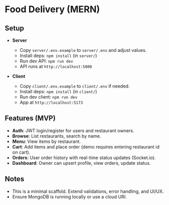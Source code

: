 # Food Delivery (MERN)

## Setup

- **Server**
  - Copy `server/.env.example` to `server/.env` and adjust values.
  - Install deps: `npm install` (in `server/`)
  - Run dev API: `npm run dev`
  - API runs at `http://localhost:5000`

- **Client**
  - Copy `client/.env.example` to `client/.env` if needed.
  - Install deps: `npm install` (in `client/`)
  - Run dev client: `npm run dev`
  - App at `http://localhost:5173`

## Features (MVP)

- **Auth**: JWT login/register for users and restaurant owners.
- **Browse**: List restaurants, search by name.
- **Menu**: View items by restaurant.
- **Cart**: Add items and place order (demo requires entering restaurant id on cart).
- **Orders**: User order history with real-time status updates (Socket.io).
- **Dashboard**: Owner can upsert profile, view orders, update status.

## Notes

- This is a minimal scaffold. Extend validations, error handling, and UI/UX.
- Ensure MongoDB is running locally or use a cloud URI.
